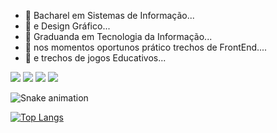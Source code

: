 - 🌱 Bacharel em Sistemas de Informação...
- 🌱 e Design Gráfico...
- 🌱 Graduanda em Tecnologia da Informação...
- 🌱 nos momentos oportunos prático trechos de FrontEnd....
- 🌱 e trechos de jogos Educativos...
  


<div> 
  <a href="https://www.youtube.com/channel/UCfEsOEx_t6hiIms8HzttxOw/featured" target="_blank"><img src="https://img.shields.io/badge/YouTube-FF0000?style=for-the-badge&logo=youtube&logoColor=white" target="_blank"></a>
  <a href="https://www.instagram.com/trechosgame" target="_blank"><img src="https://img.shields.io/badge/-Instagram-%23E4405F?style=for-the-badge&logo=instagram&logoColor=white" target="_blank"></a>
  <a href="https://www.linkedin.com/in/debora-inocencio/" target="_blank"><img src="https://img.shields.io/badge/-LinkedIn-%230077B5?style=for-the-badge&logo=linkedin&logoColor=white" target="_blank"></a>
  <a href="https://www.behance.net/trechosgame" target="_blank"><img src="https://img.shields.io/badge/-Behance-blue?style=for-the-badge&logo=behance&logoColor=white"
target="_blank"></a>
  
  
 
</div>

![Snake animation](https://github.com/trechosgame/trechosgame/blob/output/github-contribution-grid-snake.svg)

[![Top Langs](https://github-readme-stats.vercel.app/api/top-langs/?username=trechosgame&langs_count=8)](https://github.com/trechosgame/github-readme-stats)






